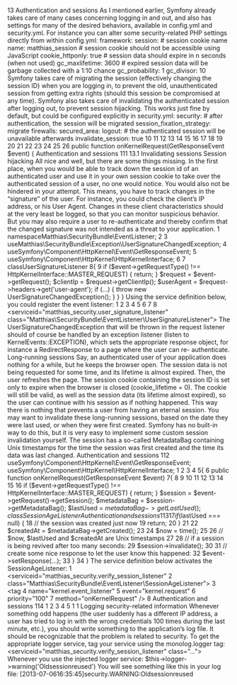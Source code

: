 13 Authentication and sessions
As I mentioned earlier, Symfony already takes care of many cases concerning logging in and out, and also has settings for many of the desired behaviors, available in config.yml and security.yml. For instance you can alter some security-related PHP settings directly from within config.yml:
framework:
    session:
        # session cookie name
        name: matthias_session
        # session cookie should not be accessible using JavaScript
        cookie_httponly: true
        # session data should expire in n seconds (when not used)
        gc_maxlifetime: 3600
        # expired session data will be garbage collected with a 1:10 chance
        gc_probability: 1
        gc_divisor: 10
Symfony takes care of migrating the session (effectively changing the session ID) when you are logging in, to prevent the old, unauthenticated session from getting extra rights (should this session be compromised at any time). Symfony also takes care of invalidating the authenticated session after logging out, to prevent session hijacking. This works just fine by default, but could be configured explicitly in security.yml:
security:
    # after authentication, the session will be migrated
    session_fixation_strategy:  migrate
    firewalls:
        secured_area:
logout:
                # the authenticated session will be unavailable afterwards
                invalidate_session: true
10
11
12
13
14
15
16
17
18
19
20
21
22
23
24
25
26
public function onKernelRequest(GetResponseEvent $event) {
Authentication and sessions 111
13.1 Invalidating sessions Session hijacking
All nice and well, but there are some things missing. In the first place, when you would be able to track down the session id of an authenticated user and use it in your own session cookie to take over the authenticated session of a user, no one would notice. You would also not be hindered in your attempt. This means, you have to track changes in the “signature” of the user. For instance, you could check the client’s IP address, or his User Agent. Changes in these client characteristics should at the very least be logged, so that you can monitor suspicious behavior. But you may also require a user to re-authenticate and thereby confirm that the changed signature was not intended as a threat to your application.
1 namespaceMatthias\SecurityBundle\EventListener; 2
3 useMatthias\SecurityBundle\Exception\UserSignatureChangedException;
4 useSymfony\Component\HttpKernel\Event\GetResponseEvent;
5 useSymfony\Component\HttpKernel\HttpKernelInterface;
6
7 classUserSignatureListener 8{
9
if ($event->getRequestType()
!== HttpKernelInterface::MASTER_REQUEST) {
return; }
        $request = $event->getRequest();
        $clientIp = $request->getClientIp();
        $userAgent = $request->headers->get('user-agent');
if (...) {
throw new UserSignatureChangedException();
} }
}
Using the service definition below, you could register the event listener:
1 2 3 4 5 6 7 8
<serviceid="matthias_security.user_signature_listener" class="Matthias\SecurityBundle\EventListener\UserSignatureListener">
<tag
name="kernel.event_listener" event="kernel.request" priority="100" method="onKernelRequest" />
</service>
The UserSignatureChangedException that will be thrown in the request listener should of course be handled by an exception listener (listen to KernelEvents::EXCEPTION), which sets the appropriate response object, for instance a RedirectResponse to a page where the user can re- authenticate.
Long-running sessions
Say, an authenticated user of your application does nothing for a while, but he keeps the browser open. The session data is not being requested for some time, and its lifetime is almost expired. Then, the user refreshes the page. The session cookie containing the session ID is set only to expire when the browser is closed (cookie_lifetime = 0). The cookie will still be valid, as well as the session data (its lifetime almost expired), so the user can continue with his session as if nothing happened. This way there is nothing that prevents a user from having an eternal session.
You may want to invalidate these long-running sessions, based on the date they were last used, or when they were first created. Symfony has no built-in way to do this, but it is very easy to implement some custom session invalidation yourself. The session has a so-called MetadataBag containing Unix timestamps for the time the session was first created and the time its data was last changed.
Authentication and sessions 112
useSymfony\Component\HttpKernel\Event\GetResponseEvent; useSymfony\Component\HttpKernel\HttpKernelInterface;
1
2
3
4
5{
6 public function onKernelRequest(GetResponseEvent $event) 7{
8
 9
10
11
12
13
14
15
16
if ($event->getRequestType()
!== HttpKernelInterface::MASTER_REQUEST) {
return; }
$session = $event->getRequest()->getSession();
$metadataBag = $session->getMetadataBag();
$lastUsed = $metadataBag->getLastUsed();
classSessionAgeListener
Authentication and sessions 113
17 if ($lastUsed === null) {
18 // the session was created just now
19 return;
20 }
21
22 $createdAt = $metadataBag->getCreated();
23
24 $now = time();
25
26 // $now, $lastUsed and $createdAt are Unix timestamps 27
28 // if a session is being revived after too many seconds:
29 $session->invalidate();
30
31 // create some nice response to let the user know this happened:
32 $event->setResponse(...);
33 }
34 }
The service definition below activates the SessionAgeListener:
1 <serviceid="matthias_security.verify_session_listener"
2 class="Matthias\SecurityBundle\EventListener\SessionAgeListener">
3 <tag
4 name="kernel.event_listener"
5 event="kernel.request"
6 priority="100"
7 method="onKernelRequest" />
8 </service>
Authentication and sessions 114
 1 2 3 4 5
1
1
Logging security-related information
Whenever something odd happens (the user suddenly has a different IP address, a user has tried to log in with the wrong credentials 100 times during the last minute, etc.), you should write something to the application’s log file. It should be recognizable that the problem is related to security. To get the appropriate logger service, tag your service using the monolog.logger tag:
<serviceid="matthias_security.verify_session_listener" class="...">
<argument type="service" id="logger" on-invalid="null" />
<tag name="monolog.logger" channel="security" /> </service>
Whenever you use the injected logger service:
$this->logger->warning('Oldsessionreused')
You will see something like this in your log file: [2013-07-0616:35:45]security.WARNING:Oldsessionreused